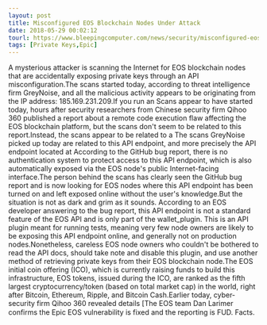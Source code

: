 ```yaml
---
layout: post
title: Misconfigured EOS Blockchain Nodes Under Attack
date: 2018-05-29 00:02:12
tourl: https://www.bleepingcomputer.com/news/security/misconfigured-eos-blockchain-nodes-under-attack/
tags: [Private Keys,Epic]
---
```

A mysterious attacker is scanning the Internet for EOS blockchain nodes that are accidentally exposing private keys through an API misconfiguration.The scans started today, according to threat intelligence firm GreyNoise, and all the malicious activity appears to be originating from the IP address: 185.169.231.209.If you run an Scans appear to have started today, hours after security researchers from Chinese security firm Qihoo 360 published a report about a remote code execution flaw affecting the EOS blockchain platform, but the scans don't seem to be related to this report.Instead, the scans appear to be related to a The scans GreyNoise picked up today are related to this API endpoint, and more precisely the API endpoint located at According to the GitHub bug report, there is no authentication system to protect access to this API endpoint, which is also automatically exposed via the EOS node's public Internet-facing interface.The person behind the scans has clearly seen the GitHub bug report and is now looking for EOS nodes where this API endpoint has been turned on and left exposed online without the user's knowledge.But the situation is not as dark and grim as it sounds. According to an EOS developer answering to the bug report, this API endpoint is not a standard feature of the EOS API and is only part of the wallet_plugin. This is an API plugin meant for running tests, meaning very few node owners are likely to be exposing this API endpoint online, and generally not on production nodes.Nonetheless, careless EOS node owners who couldn't be bothered to read the API docs, should take note and disable this plugin, and use another method of retrieving private keys from their EOS blockchain node.The EOS initial coin offering (ICO), which is currently raising funds to build this infrastructure, EOS tokens, issued during the ICO, are ranked as the fifth largest cryptocurrency/token (based on total market cap) in the world, right after Bitcoin, Ethereum, Ripple, and Bitcoin Cash.Earlier today, cyber-security firm Qihoo 360 revealed details [The EOS team Dan Larimer confirms the Epic EOS vulnerability is fixed and the reporting is FUD. Facts. 